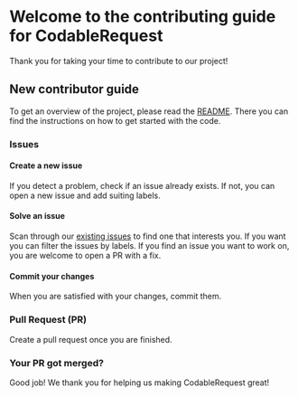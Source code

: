 # Welcome to the contributing guide for CodableRequest

Thank you for taking your time to contribute to our project!

## New contributor guide

To get an overview of the project, please read the [README](https://github.com/nzrsky/CodableRequest/blob/main/README.md). There you can find the instructions on how to get started with the code.

### Issues

#### Create a new issue

If you detect a problem, check if an issue already exists. If not, you can open a new issue and add suiting labels.

#### Solve an issue

Scan through our [existing issues](https://github.com/nzrsky/CodableRequest/issues) to find one that interests you. If you want you can filter the issues by labels. If you find an issue you want to work on, you are welcome to open a PR with a fix.

#### Commit your changes

When you are satisfied with your changes, commit them.

### Pull Request (PR)

Create a pull request once you are finished.

### Your PR got merged?

Good job! We thank you for helping us making CodableRequest great!
